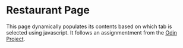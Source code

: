 # Restaurant Page

This page dynamically populates its contents based on which tab is selected using javascript. It follows an assignmentment from the [Odin Project](https://www.theodinproject.com/courses/javascript/lessons/restaurant-page?ref=lnav).
